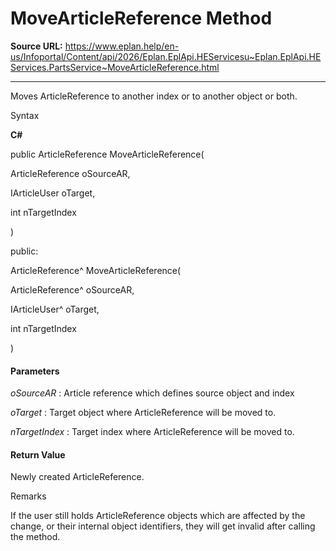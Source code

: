 # MoveArticleReference Method

**Source URL:** https://www.eplan.help/en-us/Infoportal/Content/api/2026/Eplan.EplApi.HEServicesu~Eplan.EplApi.HEServices.PartsService~MoveArticleReference.html

---

Moves ArticleReference to another index or to another object or both.

Syntax

**C#**



public ArticleReference MoveArticleReference( 

   ArticleReference oSourceAR,

   IArticleUser oTarget,

   int nTargetIndex

)

public:

ArticleReference^ MoveArticleReference( 

   ArticleReference^ oSourceAR,

   IArticleUser^ oTarget,

   int nTargetIndex

)


#### Parameters

*oSourceAR*
:   Article reference which defines source object and index

*oTarget*
:   Target object where ArticleReference will be moved to.

*nTargetIndex*
:   Target index where ArticleReference will be moved to.

#### Return Value

Newly created ArticleReference.

Remarks

If the user still holds ArticleReference objects which are affected by the change, or their internal object identifiers, they will get invalid after calling the method.
